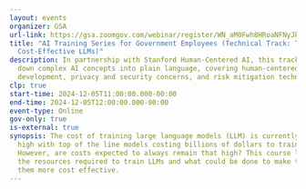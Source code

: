 ```yaml
---
layout: events
organizer: GSA
url-link: https://gsa.zoomgov.com/webinar/register/WN_aM0Fwh8HRoaNFNyJk1BLdw#/registration
title: "AI Training Series for Government Employees (Technical Track: Training
  Cost-Effective LLMs)"
description: In partnership with Stanford Human-Centered AI, this track breaks
  down complex AI concepts into plain language, covering human-centered AI
  development, privacy and security concerns, and risk mitigation techniques.
clp: true
start-time: 2024-12-05T11:00:00.000-00:00
end-time: 2024-12-05T12:00:00.000-00:00
event-type: Online
gov-only: true
is-external: true
synopsis: The cost of training large language models (LLM) is currently quite
  high with top of the line models costing billions of dollars to train.
  However, are costs expected to always remain that high? This course looks into
  the resources required to train LLMs and what could be done to make training
  them more cost effective.
---
```

